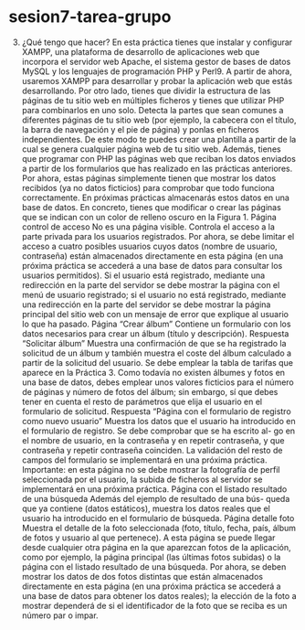 # sesion7-tarea-grupo
3. ¿Qué tengo que hacer?
En esta práctica tienes que instalar y configurar XAMPP, una plataforma de desarrollo de aplicaciones
web que incorpora el servidor web Apache, el sistema gestor de bases de datos MySQL y los lenguajes de
programación PHP y Perl9. A partir de ahora, usaremos XAMPP para desarrollar y probar la aplicación
web que estás desarrollando.
Por otro lado, tienes que dividir la estructura de las páginas de tu sitio web en múltiples
ficheros y tienes que utilizar PHP para combinarlos en uno solo. Detecta la partes que sean
comunes a diferentes páginas de tu sitio web (por ejemplo, la cabecera con el título, la barra de navegación
y el pie de página) y ponlas en ficheros independientes. De este modo te puedes crear una plantilla a
partir de la cual se genera cualquier página web de tu sitio web.
Además, tienes que programar con PHP las páginas web que reciban los datos enviados a partir
de los formularios que has realizado en las prácticas anteriores. Por ahora, estas páginas simplemente
tienen que mostrar los datos recibidos (ya no datos ficticios) para comprobar que todo funciona
correctamente. En próximas prácticas almacenarás estos datos en una base de datos.
En concreto, tienes que modificar o crear las páginas que se indican con un color de relleno oscuro en
la Figura 1.
Página control de acceso No es una página visible. Controla el acceso a la parte privada para los
usuarios registrados. Por ahora, se debe limitar el acceso a cuatro posibles usuarios cuyos datos
(nombre de usuario, contraseña) están almacenados directamente en esta página (en una próxima
práctica se accederá a una base de datos para consultar los usuarios permitidos). Si el usuario está
registrado, mediante una redirección en la parte del servidor se debe mostrar la página con el menú
de usuario registrado; si el usuario no está registrado, mediante una redirección en la parte del
servidor se debe mostrar la página principal del sitio web con un mensaje de error que explique al
usuario lo que ha pasado.
Página “Crear álbum” Contiene un formulario con los datos necesarios para crear un álbum (título y
descripción).
Respuesta “Solicitar álbum” Muestra una confirmación de que se ha registrado la solicitud de un
álbum y también muestra el coste del álbum calculado a partir de la solicitud del usuario. Se debe
emplear la tabla de tarifas que aparece en la Práctica 3. Como todavía no existen álbumes y fotos
en una base de datos, debes emplear unos valores ficticios para el número de páginas y número
de fotos del álbum; sin embargo, sí que debes tener en cuenta el resto de parámetros que elija el
usuario en el formulario de solicitud.
Respuesta “Página con el formulario de registro como nuevo usuario” Muestra los datos que
el usuario ha introducido en el formulario de registro. Se debe comprobar que se ha escrito al-
go en el nombre de usuario, en la contraseña y en repetir contraseña, y que contraseña y repetir
contraseña coinciden. La validación del resto de campos del formulario se implementará en una
próxima práctica. Importante: en esta página no se debe mostrar la fotografía de perfil seleccionada
por el usuario, la subida de ficheros al servidor se implementará en una próxima práctica.
Página con el listado resultado de una búsqueda Además del ejemplo de resultado de una bús-
queda que ya contiene (datos estáticos), muestra los datos reales que el usuario ha introducido en
el formulario de búsqueda.
Página detalle foto Muestra el detalle de la foto seleccionada (foto, título, fecha, país, álbum de fotos
y usuario al que pertenece). A esta página se puede llegar desde cualquier otra página en la que
aparezcan fotos de la aplicación, como por ejemplo, la página principal (las últimas fotos subidas)
o la página con el listado resultado de una búsqueda. Por ahora, se deben mostrar los datos de
dos fotos distintas que están almacenados directamente en esta página (en una próxima práctica
se accederá a una base de datos para obtener los datos reales); la elección de la foto a mostrar
dependerá de si el identificador de la foto que se reciba es un número par o impar.
